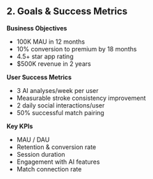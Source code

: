## **2. Goals & Success Metrics**

**Business Objectives**

- 100K MAU in 12 months
- 10% conversion to premium by 18 months
- 4.5+ star app rating
- $500K revenue in 2 years

**User Success Metrics**

- 3 AI analyses/week per user
- Measurable stroke consistency improvement
- 2 daily social interactions/user
- 50% successful match pairing

**Key KPIs**

- MAU / DAU
- Retention & conversion rate
- Session duration
- Engagement with AI features
- Match connection rate